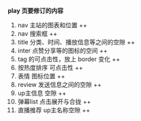 **play 页要修订的内容**

1. nav 主站的图表和位置 ++
2. nav 搜索框 ++
3. title 分类、时间、播放信息等之间的空隙  ++
4. inter 点赞分享等的图标的空间 ++
5. tag 的可点击性，放上 border 变化 ++
6. 按热度排序 可点击性 ++
7. 表情 图标位置  ++
8. review 发送信息之间的空隙 ++
9. up主信息 空隙  ++
10. 弹幕list 点击展开与合拢 ++
11. 直播推荐 up主名称空隙 ++